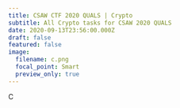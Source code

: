 ```yaml
---
title: CSAW CTF 2020 QUALS | Crypto
subtitle: All Crypto tasks for CSAW 2020 QUALS
date: 2020-09-13T23:56:00.000Z
draft: false
featured: false
image:
  filename: c.png
  focal_point: Smart
  preview_only: true
---
```

C
